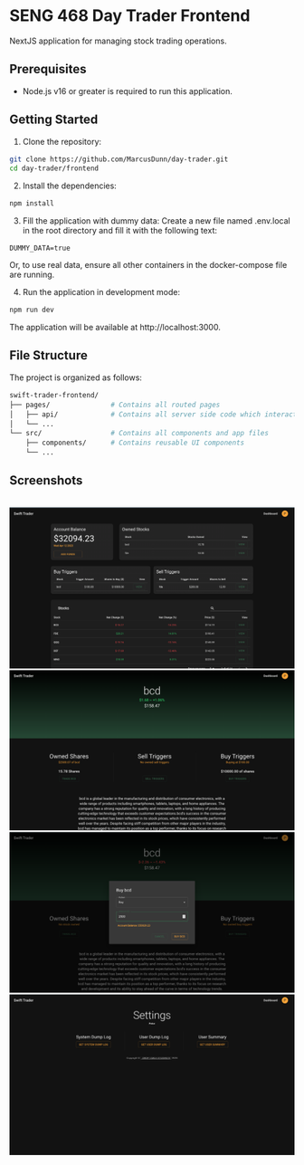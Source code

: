 # SENG 468 Day Trader Frontend
NextJS application for managing stock trading operations.

## Prerequisites
- Node.js v16 or greater is required to run this application.

## Getting Started
1. Clone the repository:
```sh
git clone https://github.com/MarcusDunn/day-trader.git
cd day-trader/frontend
```

2. Install the dependencies:
```sh
npm install
```

3. Fill the application with dummy data:
Create a new file named .env.local in the root directory and fill it with the following text:

```
DUMMY_DATA=true
```

Or, to use real data, ensure all other containers in the docker-compose file are running.

4. Run the application in development mode:
```sh
npm run dev
```
The application will be available at http://localhost:3000.

## File Structure
The project is organized as follows:

```bash
swift-trader-frontend/
├── pages/               # Contains all routed pages
│   ├── api/             # Contains all server side code which interacts with gRPC
│   └── ...
└── src/                 # Contains all components and app files
    ├── components/      # Contains reusable UI components
    └── ...           
```

## Screenshots

<img src="../readmeimages/1.png" alt="">
<img src="../readmeimages/2.png" alt="">
<img src="../readmeimages/3.png" alt="">
<img src="../readmeimages/4.png" alt="">
<img src="../readmeimages/5.png" alt="">
